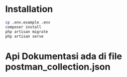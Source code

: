 # Installation
```bash
cp .env.example .env
composer install
php artisan migrate
php artisan serve
```

# Api Dokumentasi ada di file postman_collection.json
